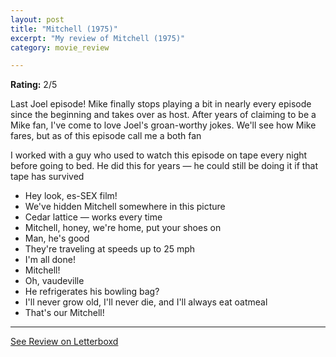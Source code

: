 ```yaml
---
layout: post
title: "Mitchell (1975)"
excerpt: "My review of Mitchell (1975)"
category: movie_review

---
```


**Rating:** 2/5

Last Joel episode! Mike finally stops playing a bit in nearly every episode since the beginning and takes over as host. After years of claiming to be a Mike fan, I've come to love Joel's groan-worthy jokes. We'll see how Mike fares, but as of this episode call me a both fan

I worked with a guy who used to watch this episode on tape every night before going to bed. He did this for years — he could still be doing it if that tape has survived

* Hey look, es-SEX film!
* We've hidden Mitchell somewhere in this picture
* Cedar lattice — works every time 
* Mitchell, honey, we're home, put your shoes on
* Man, he's good
* They're traveling at speeds up to 25 mph
* I'm all done!
* Mitchell!
* Oh, vaudeville
* He refrigerates his bowling bag?
*  I'll never grow old, I'll never die, and I'll always eat oatmeal
* That's our Mitchell!

<hr>

[See Review on Letterboxd](https://boxd.it/5av81D)
